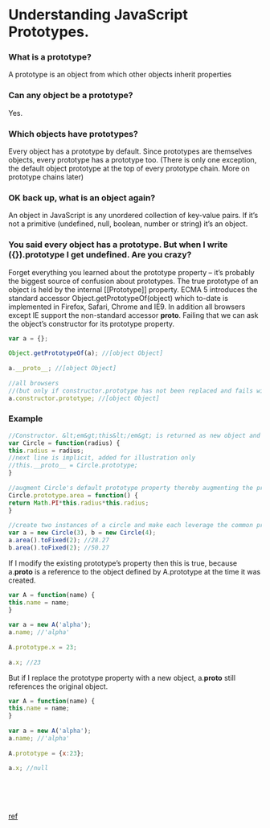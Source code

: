 # Understanding JavaScript Prototypes.

### What is a prototype?

A prototype is an object from which other objects inherit properties

### Can any object be a prototype?

Yes.

### Which objects have prototypes?

Every object has a prototype by default. Since prototypes are themselves objects, every prototype has a prototype too. (There is only one exception, the default object prototype at the top of every prototype chain. More on prototype chains later)

### OK back up, what is an object again?

An object in JavaScript is any unordered collection of key-value pairs. If it’s not a primitive (undefined, null, boolean, number or string) it’s an object.

### You said every object has a prototype. But when I write ({}).prototype I get undefined. Are you crazy?

Forget everything you learned about the prototype property – it’s probably the biggest source of confusion about prototypes. The true prototype of an object is held by the internal [[Prototype]] property. ECMA 5 introduces the standard accessor Object.getPrototypeOf(object) which to-date is implemented in Firefox, Safari, Chrome and IE9. In addition all browsers except IE support the non-standard accessor __proto__. Failing that we can ask the object’s constructor for its prototype property.

```js
var a = {};
 
Object.getPrototypeOf(a); //[object Object]
 
a.__proto__; //[object Object]
 
//all browsers
//(but only if constructor.prototype has not been replaced and fails with Object.create)
a.constructor.prototype; //[object Object]
```

### Example

```js
//Constructor. &lt;em&gt;this&lt;/em&gt; is returned as new object and its internal [[prototype]] property will be set to the constructor's default prototype property
var Circle = function(radius) {
this.radius = radius;
//next line is implicit, added for illustration only
//this.__proto__ = Circle.prototype;
}
 
//augment Circle's default prototype property thereby augmenting the prototype of each generated instance
Circle.prototype.area = function() {
return Math.PI*this.radius*this.radius;
}
 
//create two instances of a circle and make each leverage the common prototype
var a = new Circle(3), b = new Circle(4);
a.area().toFixed(2); //28.27
b.area().toFixed(2); //50.27
```

If I modify the existing prototype’s property then this is true, because a.__proto__ is a reference to the object defined by A.prototype at the time it was created.

```js
var A = function(name) {
this.name = name;
}
 
var a = new A('alpha');
a.name; //'alpha'
 
A.prototype.x = 23;
 
a.x; //23
```

But if I replace the prototype property with a new object, a.__proto__ still references the original object.

```js
var A = function(name) {
this.name = name;
}
 
var a = new A('alpha');
a.name; //'alpha'
 
A.prototype = {x:23};
 
a.x; //null
```

<br>
<br>
<br>

[ref](https://javascriptweblog.wordpress.com/2010/06/07/understanding-javascript-prototypes/)








